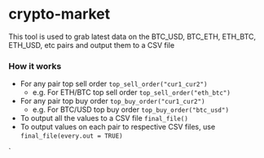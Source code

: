 # crypto-market

This tool is used to grab latest data on the BTC_USD, BTC_ETH, ETH_BTC, ETH_USD, etc pairs and output them to a CSV file

### How it works
* For any pair top sell order `top_sell_order("cur1_cur2")`
  * e.g. For ETH/BTC top sell order `top_sell_order("eth_btc")`
* For any pair top buy order `top_buy_order("cur1_cur2")`
  * e.g. For BTC/USD top buy order `top_buy_order("btc_usd")`
* To output all the values to a CSV file `final_file()`
* To output values on each pair to respective CSV files, use `final_file(every.out = TRUE)`


 `
